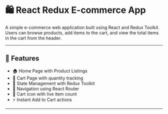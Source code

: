 # 🛍️ React Redux E-commerce App

A simple e-commerce web application built using React and Redux Toolkit. Users can browse products, add items to the cart, and view the total items in the cart from the header.

---

## 🚀 Features

- 🏠 Home Page with Product Listings
- 🛒 Cart Page with quantity tracking
- 🧠 State Management with Redux Toolkit
- 🧭 Navigation using React Router
- 🧾 Cart icon with live item count
- ⚡ Instant Add to Cart actions

---

